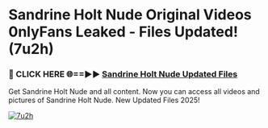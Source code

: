 # Sandrine Holt Nude Original Videos 0nlyFans Leaked - Files Updated! (7u2h)

<h3>🔴 CLICK HERE 🌐==►► <a href="https://tinyurl.com/yrmya6cz" rel="nofollow">Sandrine Holt Nude Updated Files</a></h3>

Get Sandrine Holt Nude and all content. Now you can access all videos and pictures of Sandrine Holt Nude. New Updated Files 2025!

[![7u2h](https://i.imgur.com/FMdXYCs.gif)](https://tinyurl.com/yrmya6cz)
